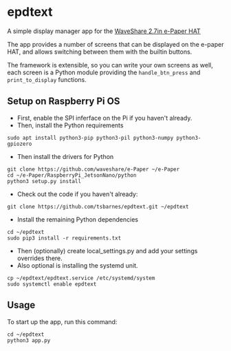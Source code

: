 # epdtext

A simple display manager app for the [WaveShare 2.7in e-Paper HAT](https://www.waveshare.com/2.7inch-e-paper-hat.htm)

The app provides a number of screens that can be displayed on the e-paper HAT, and allows switching between them with the builtin buttons.

The framework is extensible, so you can write your own screens as well, each screen is a Python module providing the `handle_btn_press` and `print_to_display` functions.

## Setup on Raspberry Pi OS

* First, enable the SPI inferface on the Pi if you haven't already.
* Then, install the Python requirements

```shell
sudo apt install python3-pip python3-pil python3-numpy python3-gpiozero
```

* Then install the drivers for Python

```shell
git clone https://github.com/waveshare/e-Paper ~/e-Paper
cd ~/e-Paper/RaspberryPi_JetsonNano/python
python3 setup.py install
```

* Check out the code if you haven't already:

```shell
git clone https://github.com/tsbarnes/epdtext.git ~/epdtext
```

* Install the remaining Python dependencies
```shell
cd ~/epdtext
sudo pip3 install -r requirements.txt
```

* Then (optionally) create local_settings.py and add your settings overrides there.
* Also optional is installing the systemd unit.

```shell
cp ~/epdtext/epdtext.service /etc/systemd/system
sudo systemctl enable epdtext
```

## Usage

To start up the app, run this command:
```shell
cd ~/epdtext
python3 app.py
```
